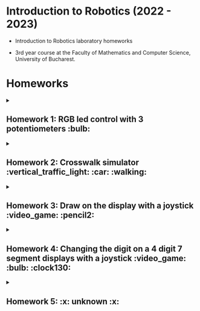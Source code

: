 # Introduction to Robotics (2022 - 2023)

* Introduction to Robotics laboratory homeworks

* 3rd year course at the Faculty of Mathematics and Computer Science, University of Bucharest. 

# Homeworks

<details>
<summary> <h2>Homework 1: RGB led control with 3 potentiometers :bulb: </h2> </summary>
<br>

### Task: Use a separat potentiometer in controlling each of the color of the RGB led (Red,Green and Blue).  The control must be done with digital electronics.
### :computer: Code: [see my amazing code here :blush:](https://github.com/alexion2001/IntroductionToRobotics/blob/0c940aba00a10b9daafc6054ab52af2926e724e8/HW1_controlling_RBG_with_3_Potentiometers.ino)
  
### :movie_camera: How it works: [see my youtube video here :video_camera:](https://www.youtube.com/shorts/Zp5al3GsAVY)
  
  
### :electric_plug: Electronic scheme:
![Stunning Hango (1)](https://user-images.githubusercontent.com/96074975/197201247-bc62abe6-ff1e-4158-9682-723ed64c8442.png)


![poza_setup](https://user-images.githubusercontent.com/96074975/197208523-eb2c5e17-1bdc-4892-8c30-98eb6ff12097.jpg)



</details>

<details>
<summary><h2>Homework 2: Crosswalk simulator :vertical_traffic_light: :car: :walking: </h2> </summary>
<br>

### Task: Building the traffic lights for a crosswalk. 
### Components: 
- 2 LEDs to represent the traffic lights for people (red and green) + buzzer + button
- 3 LEDs to represent the traffic lights for cars (red, yellow and green).
### The system has the following states:
1. State 1 (default, reinstated after state 4 ends): green light for cars,
red light for people, no sounds. Duration: indefinite, changed by
pressing the button.
2. State 2 (initiated by counting down 8 seconds after a button press):
the light should be yellow for cars, red for people and no sounds.
Duration: 3 seconds.
3. State 3 (initiated after state 2 ends): red for cars, green for people
and a beeping sound from the buzzer at a constant interval. Duration:
8 seconds.
4. State 4 (initiated after state 3 ends): red for cars, blinking green
for people and a beeping sound from the buzzer, at a constant interval,
faster than the beeping in state 3. This state should last 4
seconds.

### :computer: Code: [see my amazing code here :blush:](https://github.com/alexion2001/IntroductionToRobotics/blob/be40cee61b02a843b62377ace9d2fb2a10df98b7/HW2_Traffic_lights_for_a_crosswalk.ino)

### :movie_camera: How it works: [see my youtube video here :video_camera:](https://youtube.com/shorts/tib97UyPijg?feature=share) [and here](https://youtube.com/shorts/E9VyncBOSJI?feature=share)

### :electric_plug: Electronic scheme:

![Cool Crift-Maimu (1)](https://user-images.githubusercontent.com/96074975/199217055-e26f37f7-5463-436d-8ba3-7d6c80b57f6e.png)




![project_photo](https://user-images.githubusercontent.com/96074975/199219840-b409768b-400e-4cae-bbeb-df57a603a941.jpg)


</details>


<details>
<summary><h2>Homework 3: Draw on the display with a joystick :video_game: :pencil2: </h2> </summary>
<br>

### Task: The joystick will be used to control the position of the segment for drawing on the display. 
### Components:
- one 7-segment display

- one joystick
### The system has the following states:
1. State 1 (default, but also initiated after a button press in State 2): Current position blinking. Can use the joystick to move from one position to neighbors. 
Short pressing the button toggles state 2. Long pressing the button in state 1 resets the entire display by turning all the segments OFF and moving the current position to the decimal point.
2. State 2 (initiated after a button press in State 1): The current segment stops blinking, adopting the state of the segment before selection (ON or OFF). Toggling the X axis should change the segment state from ON to OFF or from OFF to ON. Clicking the joystick should save the segment state and exit back to state 1.
### Neighbors allowed:
![image](https://user-images.githubusercontent.com/96074975/200335178-c9aedea2-093e-4e96-8423-12af63b4a919.png)


### :computer: Code: [see my amazing code here :blush:](https://github.com/alexion2001/IntroductionToRobotics/blob/d50501e777d2a494ebe838c1f340180c2da6f32e/HW3_draw_on_7segment_display_with_joystick_v3.ino)

### :movie_camera: How it works: [see my youtube video here :video_camera:](https://youtube.com/shorts/bfYbtOD8xuo?feature=share) 
### :electric_plug: Electronic scheme:

![schema](https://user-images.githubusercontent.com/96074975/200335401-3505d5c8-398f-4574-b88e-a5c170e3b8db.jpg)


![WhatsApp Image 2022-11-07 at 16 33 52](https://user-images.githubusercontent.com/96074975/200336120-2211b6f5-5cd5-4aa7-8f0a-778480e44e30.jpg)





</details>


<details>
<summary><h2>Homework 4: Changing the digit on a 4 digit 7 segment displays with a joystick :video_game: :bulb: :clock130: </h2> </summary>
<br>

### Task: The joystick will be used to move through the 4 digit 7segment displays digits (x axis) . Pressing the button will lock in on the current digit and  the other axis (y axis) will increment or decrement the number.  Pressing the button will reset all the digit values and the current position to the first digit in the first state.
### The system has the following states:
  1.First state: you can use a joystick axis to cycle through the 4 digits;using the other axis does nothing.  A blinking decimal point showsthe current digit position.  When pressing the button, you lock in on the selected digit and enter the second state.
  
  2.Second state: in this state, the decimal point stays always on, no longer blinking and you can no longer use the axis to cycle throughthe  4  digits.   Instead,  using  the  other  axis,  you  can  increment  ondecrement  the  number  on  the  current  digit  IN  HEX  (aka  from  0to F, as in the lab).  Pressing the button again returns you to the previous state.  
  3.Reset:  toggled by long pressing the buttononly in the first state. When resetting, all the digits go back to 0 and the current positionis set to the first (rightmost) digit, in the first state.
### Components:
  - a  joystick
  - a  4  digit  7-segment  display
  - a  74hc595  shiftregister

### :computer: Code: [see my amazing code here :blush:](https://github.com/alexion2001/IntroductionToRobotics/blob/c05333a9fb359a7cdcd145e13eef413b874e9d50/HW4_Changing_the_digi_on_4digit_7segment_displays.ino)

### :movie_camera: How it works: [see my youtube video here :video_camera:]() 
### :electric_plug: Electronic scheme:
  ![schema_HW4](https://user-images.githubusercontent.com/96074975/201720648-a5c968f3-4aa0-44c3-a686-1a34a7297b64.PNG)

![WhatsApp Image 2022-11-14 at 22 13 52](https://user-images.githubusercontent.com/96074975/201756539-03be0507-d8c4-4caa-87e4-110d3ba466cb.jpg)




</details>


<details>
<summary><h2>Homework 5: :x: unknown :x: </h2> </summary>
<br>

### Task: 

### :computer: Code: [see my amazing code here :blush:]()

### :movie_camera: How it works: [see my youtube video here :video_camera:]() 
### :electric_plug: Electronic scheme:
  





</details>





